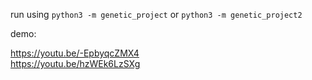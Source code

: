 run using `python3 -m genetic_project` or `python3 -m genetic_project2`

demo: 

https://youtu.be/-EpbyqcZMX4   
https://youtu.be/hzWEk6LzSXg
